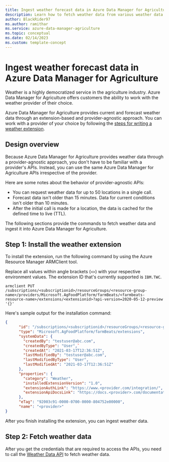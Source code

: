 ```yaml
---
title: Ingest weather forecast data in Azure Data Manager for Agriculture
description: Learn how to fetch weather data from various weather data providers through extensions and provider-agnostic APIs.
author: BlackRider97
ms.author: ramithar
ms.service: azure-data-manager-agriculture
ms.topic: conceptual
ms.date: 02/14/2023
ms.custom: template-concept
---
```


# Ingest weather forecast data in Azure Data Manager for Agriculture

Weather is a highly democratized service in the agriculture industry. Azure Data Manager for Agriculture offers customers the ability to work with the weather provider of their choice.

Azure Data Manager for Agriculture provides current and forecast weather data through an extension-based and provider-agnostic approach. You can work with a provider of your choice by following the [steps for writing a weather extension](./how-to-write-weather-extension.md).

## Design overview

Because Azure Data Manager for Agriculture provides weather data through a provider-agnostic approach, you don't have to be familiar with a provider's APIs. Instead, you can use the same Azure Data Manager for Agriculture APIs irrespective of the provider.

Here are some notes about the behavior of provider-agnostic APIs:

* You can request weather data for up to 50 locations in a single call.
* Forecast data isn't older than 15 minutes. Data for current conditions isn't older than 10 minutes.
* After the initial call is made for a location, the data is cached for the defined time to live (TTL).

The following sections provide the commands to fetch weather data and ingest it into Azure Data Manager for Agriculture.

## Step 1: Install the weather extension

To install the extension, run the following command by using the Azure Resource Manager ARMClient tool.

Replace all values within angle brackets (`<>`) with your respective environment values. The extension ID that's currently supported is `IBM.TWC`.

```azurepowershell-interactive
armclient PUT /subscriptions/<subscriptionid>/resourceGroups/<resource-group-name>/providers/Microsoft.AgFoodPlatform/farmBeats/<farmbeats-resource-name>/extensions/<extensionid>?api-version=2020-05-12-preview '{}'
```

Here's sample output for the installation command:

```json
{
      "id": "/subscriptions/<subscriptionid>/resourceGroups/<resource-group-name>/providers/Microsoft.AgFoodPlatform/farmBeats/<farmbeats-resource-name>/extensions/<extensionid>",
      "type": "Microsoft.AgFoodPlatform/farmBeats/extensions",
      "systemData": {
        "createdBy": "testuser@abc.com",
        "createdByType": "User",`        
        "createdAt": "2021-03-17T12:36:51Z",
        "lastModifiedBy": "testuser@abc.com",
        "lastModifiedByType": "User",
        "lastModifiedAt": "2021-03-17T12:36:51Z"
      },
      "properties": {
        "category": "Weather",
        "installedExtensionVersion": "1.0",
        "extensionAuthLink": "https://www.<provider.com/integration/",
        "extensionApiDocsLink": "https://docs.<provider>.com/documentation/Weather_Data/Historical_and_Climatological_Weather/latest#_daily_historical_ag_weather_v1_0"
      },
      "eTag": "92003c91-0000-0700-0000-804752e00000",
      "name": "<provider>"
}
```

After you finish installing the extension, you can ingest weather data.

## Step 2: Fetch weather data

After you get the credentials that are required to access the APIs, you need to call the [Weather Data API](/rest/api/data-manager-for-agri/dataplane-version2022-11-01-preview/weather-data) to fetch weather data.
